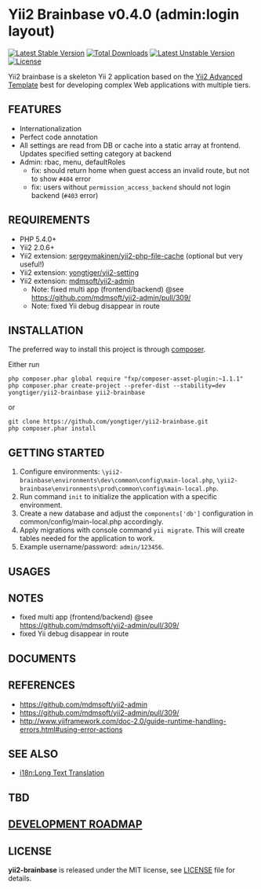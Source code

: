 # Yii2 Brainbase v0.4.0 (admin:login layout)

[![Latest Stable Version](https://poser.pugx.org/yongtiger/yii2-brainbase/v/stable)](https://packagist.org/packages/yongtiger/yii2-brainbase)
[![Total Downloads](https://poser.pugx.org/yongtiger/yii2-brainbase/downloads)](https://packagist.org/packages/yongtiger/yii2-brainbase) 
[![Latest Unstable Version](https://poser.pugx.org/yongtiger/yii2-brainbase/v/unstable)](https://packagist.org/packages/yongtiger/yii2-brainbase)
[![License](https://poser.pugx.org/yongtiger/yii2-brainbase/license)](https://packagist.org/packages/yongtiger/yii2-brainbase)

Yii2 brainbase is a skeleton Yii 2 application based on the [Yii2 Advanced Template](https://github.com/yiisoft/yii2-app-advanced) best for developing complex Web applications with multiple tiers.


## FEATURES

* Internationalization
* Perfect code annotation
* All settings are read from DB or cache into a static array at frontend. Updates specified setting category at backend
* Admin: rbac, menu, defaultRoles
  - fix: should return home when guest access an invalid route, but not to show `#404` error
  - fix: users without `permission_access_backend` should not login backend (`#403` error)


## REQUIREMENTS

* PHP 5.4.0+
* Yii2 2.0.6+
* Yii2 extension: [sergeymakinen/yii2-php-file-cache](https://github.com/sergeymakinen/yii2-php-file-cache) (optional but very useful!)
* Yii2 extension: [yongtiger/yii2-setting](https://github.com/yongtiger/yii2-setting)
* Yii2 extension: [mdmsoft/yii2-admin](https://github.com/mdmsoft/yii2-admin)
  - Note: fixed multi app (frontend/backend) @see https://github.com/mdmsoft/yii2-admin/pull/309/
  - Note: fixed Yii debug disappear in route


## INSTALLATION   

The preferred way to install this project is through [composer](http://getcomposer.org/download/).

Either run

```
php composer.phar global require "fxp/composer-asset-plugin:~1.1.1"
php composer.phar create-project --prefer-dist --stability=dev yongtiger/yii2-brainbase yii2-brainbase
```

or

```
git clone https://github.com/yongtiger/yii2-brainbase.git
php composer.phar install
```


## GETTING STARTED

1. Configure environments: `\yii2-brainbase\environments\dev\common\config\main-local.php`, `\yii2-brainbase\environments\prod\common\config\main-local.php`.
2. Run command `init` to initialize the application with a specific environment.
3. Create a new database and adjust the `components['db']` configuration in common/config/main-local.php accordingly.
4. Apply migrations with console command `yii migrate`. This will create tables needed for the application to work.
5. Example username/password: `admin/123456`.


## USAGES


## NOTES

- fixed multi app (frontend/backend) @see https://github.com/mdmsoft/yii2-admin/pull/309/
- fixed Yii debug disappear in route


## DOCUMENTS


## REFERENCES

- https://github.com/mdmsoft/yii2-admin
- https://github.com/mdmsoft/yii2-admin/pull/309/
- http://www.yiiframework.com/doc-2.0/guide-runtime-handling-errors.html#using-error-actions

## SEE ALSO

- [i18n:Long Text Translation](docs/i18n-long-text-translation.md)


## TBD


## [DEVELOPMENT ROADMAP](docs/development-roadmap.md)


## LICENSE 
**yii2-brainbase** is released under the MIT license, see [LICENSE](https://opensource.org/licenses/MIT) file for details.